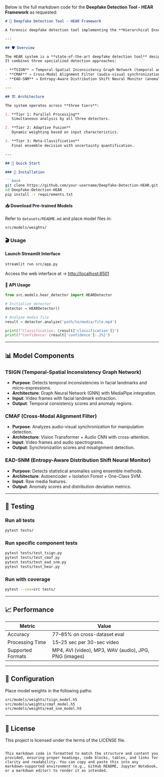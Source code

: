 Below is the full markdown code for the **Deepfake Detection Tool - HEAR Framework** as requested:

```markdown
# 🚀 Deepfake Detection Tool - HEAR Framework

A forensic deepfake detection tool implementing the **Hierarchical Ensemble with Adaptive Routing (HEAR)** framework to identify manipulated images, videos, and audio using TSIGN, CMAF, and EAD-SNM approaches.

---

## 🛡️ Overview

The HEAR system is a **state-of-the-art deepfake detection tool** designed for forensic applications.  
It combines three specialized detection approaches:

- **TSIGN** → Temporal-Spatial Inconsistency Graph Network (temporal analysis)
- **CMAF** → Cross-Modal Alignment Filter (audio-visual synchronization)
- **EAD-SNM** → Entropy-Aware Distribution Shift Neural Monitor (anomaly detection)

---

## 🏗️ Architecture

The system operates across **three tiers**:

1. **Tier 1: Parallel Processing**  
   Simultaneous analysis by all three detectors.

2. **Tier 2: Adaptive Fusion**  
   Dynamic weighting based on input characteristics.

3. **Tier 3: Meta-Classification**  
   Final ensemble decision with uncertainty quantification.

---

## 🚀 Quick Start

### 🔧 Installation

```bash
git clone https://github.com/your-username/Deepfake-Detection-HEAR.git
cd Deepfake-Detection-HEAR
pip install -r requirements.txt
```

#### 📥 Download Pre-trained Models
Refer to `datasets/README.md` and place model files in:

```bash
src/models/weights/
```

### 🎬 Usage

#### Launch Streamlit Interface

```bash
streamlit run src/app.py
```

Access the web interface at → [http://localhost:8501](http://localhost:8501)

#### 🧩 API Usage

```python
from src.models.hear_detector import HEARDetector

# Initialize detector
detector = HEARDetector()

# Analyze media file
result = detector.analyze('path/to/media/file.mp4')

print(f"Classification: {result['classification']}")
print(f"Confidence: {result['confidence']:.2%}")
```

---

## 📊 Model Components

### TSIGN (Temporal-Spatial Inconsistency Graph Network)
- **Purpose**: Detects temporal inconsistencies in facial landmarks and micro-expressions.
- **Architecture**: Graph Neural Network (GNN) with MediaPipe integration.
- **Input**: Video frames with facial landmark extraction.
- **Output**: Temporal consistency scores and anomaly regions.

### CMAF (Cross-Modal Alignment Filter)
- **Purpose**: Analyzes audio-visual synchronization for manipulation detection.
- **Architecture**: Vision Transformer + Audio CNN with cross-attention.
- **Input**: Video frames and audio spectrograms.
- **Output**: Synchronization scores and misalignment detection.

### EAD-SNM (Entropy-Aware Distribution Shift Neural Monitor)
- **Purpose**: Detects statistical anomalies using ensemble methods.
- **Architecture**: Autoencoder + Isolation Forest + One-Class SVM.
- **Input**: Raw media features.
- **Output**: Anomaly scores and distribution deviation metrics.

---

## 🧪 Testing

### Run all tests

```bash
pytest tests/
```

### Run specific component tests

```bash
pytest tests/test_tsign.py
pytest tests/test_cmaf.py
pytest tests/test_ead_snm.py
pytest tests/test_hear.py
```

### Run with coverage

```bash
pytest --cov=src tests/
```

---

## 📈 Performance

| Metric              | Value                              |
|---------------------|------------------------------------|
| Accuracy            | 77–85% on cross-dataset eval       |
| Processing Time     | 15–25 sec per 30-sec video         |
| Supported Formats   | MP4, AVI (video), MP3, WAV (audio), JPG, PNG (images) |

---

## 🔧 Configuration

Place model weights in the following paths:
```bash
src/models/weights/tsign_model.h5
src/models/weights/cmaf_model.h5
src/models/weights/ead_snm_model.h5
```

---

## 📄 License

This project is licensed under the terms of the LICENSE file.
```

This markdown code is formatted to match the structure and content you provided, ensuring proper headings, code blocks, tables, and links for clarity and readability. You can copy and paste this into any markdown-supported environment (e.g., GitHub README, Jupyter Notebook, or a markdown editor) to render it as intended.